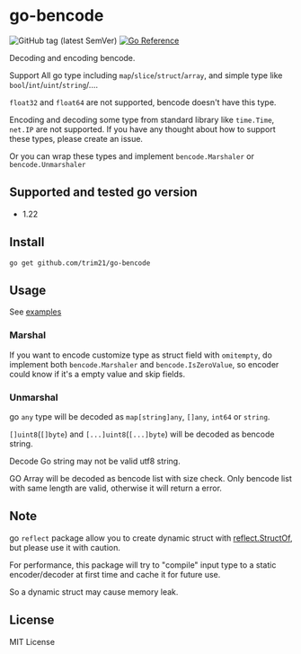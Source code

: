 # go-bencode

![GitHub tag (latest SemVer)](https://img.shields.io/github/v/tag/trim21/go-bencode?style=flat-square)
[![Go Reference](https://pkg.go.dev/badge/github.com/trim21/go-bencode#section-readme.svg)](https://pkg.go.dev/github.com/trim21/go-bencode#section-readme)

Decoding and encoding bencode.

Support All go type including `map`/`slice`/`struct`/`array`, and simple type like `bool`/`int`/`uint`/`string`/....

`float32` and `float64` are not supported, bencode doesn't have this type.

Encoding and decoding some type from standard library like `time.Time`, `net.IP` are not supported.
If you have any thought about how to support these types, please create an issue.

Or you can wrap these types and implement `bencode.Marshaler` or `bencode.Unmarshaler`

## Supported and tested go version

- 1.22

## Install

```console
go get github.com/trim21/go-bencode
```

## Usage

See [examples](./example_test.go)

### Marshal

If you want to encode customize type as struct field with `omitempty`,
do implement both `bencode.Marshaler` and `bencode.IsZeroValue`,
so encoder could know if it's a empty value and skip fields.

### Unmarshal

go `any` type will be decoded as `map[string]any`, `[]any`, `int64` or `string`.

`[]uint8`(`[]byte`) and `[...]uint8`(`[...]byte`) will be decoded as bencode string.

Decode Go string may not be valid utf8 string.

GO Array will be decoded as bencode list with size check.
Only bencode list with same length are valid, otherwise it will return a error.

## Note

go `reflect` package allow you to create dynamic struct
with [reflect.StructOf](https://pkg.go.dev/reflect#StructOf),
but please use it with caution.

For performance, this package will try to "compile" input type to a static encoder/decoder
at first time and cache it for future use.

So a dynamic struct may cause memory leak.

## License

MIT License
